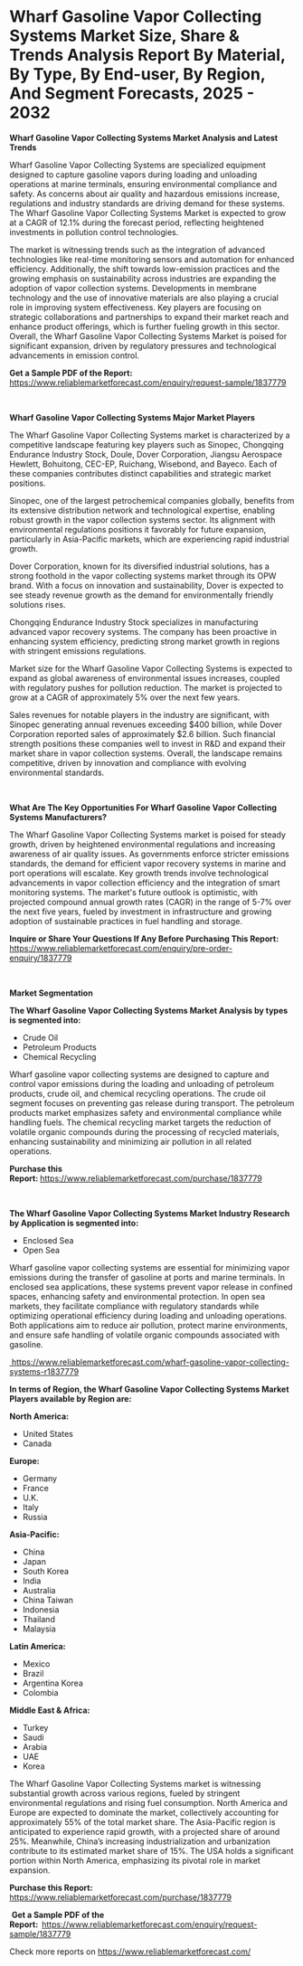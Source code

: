 <p><h1>Wharf Gasoline Vapor Collecting Systems Market Size, Share & Trends Analysis Report By Material, By Type, By End-user, By Region, And Segment Forecasts, 2025 - 2032</h1></p><p><strong>Wharf Gasoline Vapor Collecting Systems Market Analysis and Latest Trends</strong></p>
<p><p>Wharf Gasoline Vapor Collecting Systems are specialized equipment designed to capture gasoline vapors during loading and unloading operations at marine terminals, ensuring environmental compliance and safety. As concerns about air quality and hazardous emissions increase, regulations and industry standards are driving demand for these systems. The Wharf Gasoline Vapor Collecting Systems Market is expected to grow at a CAGR of 12.1% during the forecast period, reflecting heightened investments in pollution control technologies.</p><p>The market is witnessing trends such as the integration of advanced technologies like real-time monitoring sensors and automation for enhanced efficiency. Additionally, the shift towards low-emission practices and the growing emphasis on sustainability across industries are expanding the adoption of vapor collection systems. Developments in membrane technology and the use of innovative materials are also playing a crucial role in improving system effectiveness. Key players are focusing on strategic collaborations and partnerships to expand their market reach and enhance product offerings, which is further fueling growth in this sector. Overall, the Wharf Gasoline Vapor Collecting Systems Market is poised for significant expansion, driven by regulatory pressures and technological advancements in emission control.</p></p>
<p><strong>Get a Sample PDF of the Report:&nbsp;</strong> <a href="https://www.reliablemarketforecast.com/enquiry/request-sample/1837779?utm_campaign=1890&utm_medium=2&utm_source=Github&utm_content=ia&utm_term=28022025&utm_id=wharf-gasoline-vapor-collecting-systems">https://www.reliablemarketforecast.com/enquiry/request-sample/1837779</a></p>
<p>&nbsp;</p>
<p><strong>Wharf Gasoline Vapor Collecting Systems Major Market Players</strong></p>
<p><p>The Wharf Gasoline Vapor Collecting Systems market is characterized by a competitive landscape featuring key players such as Sinopec, Chongqing Endurance Industry Stock, Doule, Dover Corporation, Jiangsu Aerospace Hewlett, Bohuitong, CEC-EP, Ruichang, Wisebond, and Bayeco. Each of these companies contributes distinct capabilities and strategic market positions.</p><p>Sinopec, one of the largest petrochemical companies globally, benefits from its extensive distribution network and technological expertise, enabling robust growth in the vapor collection systems sector. Its alignment with environmental regulations positions it favorably for future expansion, particularly in Asia-Pacific markets, which are experiencing rapid industrial growth.</p><p>Dover Corporation, known for its diversified industrial solutions, has a strong foothold in the vapor collecting systems market through its OPW brand. With a focus on innovation and sustainability, Dover is expected to see steady revenue growth as the demand for environmentally friendly solutions rises.</p><p>Chongqing Endurance Industry Stock specializes in manufacturing advanced vapor recovery systems. The company has been proactive in enhancing system efficiency, predicting strong market growth in regions with stringent emissions regulations.</p><p>Market size for the Wharf Gasoline Vapor Collecting Systems is expected to expand as global awareness of environmental issues increases, coupled with regulatory pushes for pollution reduction. The market is projected to grow at a CAGR of approximately 5% over the next few years.</p><p>Sales revenues for notable players in the industry are significant, with Sinopec generating annual revenues exceeding $400 billion, while Dover Corporation reported sales of approximately $2.6 billion. Such financial strength positions these companies well to invest in R&D and expand their market share in vapor collection systems. Overall, the landscape remains competitive, driven by innovation and compliance with evolving environmental standards.</p></p>
<p>&nbsp;</p>
<p><strong>What Are The Key Opportunities For Wharf Gasoline Vapor Collecting Systems Manufacturers?</strong></p>
<p><p>The Wharf Gasoline Vapor Collecting Systems market is poised for steady growth, driven by heightened environmental regulations and increasing awareness of air quality issues. As governments enforce stricter emissions standards, the demand for efficient vapor recovery systems in marine and port operations will escalate. Key growth trends involve technological advancements in vapor collection efficiency and the integration of smart monitoring systems. The market's future outlook is optimistic, with projected compound annual growth rates (CAGR) in the range of 5-7% over the next five years, fueled by investment in infrastructure and growing adoption of sustainable practices in fuel handling and storage.</p></p>
<p><strong>Inquire or Share Your Questions If Any Before Purchasing This Report:</strong> <a href="https://www.reliablemarketforecast.com/enquiry/pre-order-enquiry/1837779?utm_campaign=1890&utm_medium=2&utm_source=Github&utm_content=ia&utm_term=28022025&utm_id=wharf-gasoline-vapor-collecting-systems">https://www.reliablemarketforecast.com/enquiry/pre-order-enquiry/1837779</a></p>
<p>&nbsp;</p>
<p><strong>Market Segmentation</strong></p>
<p><strong>The Wharf Gasoline Vapor Collecting Systems Market Analysis by types is segmented into:</strong></p>
<p><ul><li>Crude Oil</li><li>Petroleum Products</li><li>Chemical Recycling</li></ul></p>
<p><p>Wharf gasoline vapor collecting systems are designed to capture and control vapor emissions during the loading and unloading of petroleum products, crude oil, and chemical recycling operations. The crude oil segment focuses on preventing gas release during transport. The petroleum products market emphasizes safety and environmental compliance while handling fuels. The chemical recycling market targets the reduction of volatile organic compounds during the processing of recycled materials, enhancing sustainability and minimizing air pollution in all related operations.</p></p>
<p><strong>Purchase this Report:&nbsp;</strong><a href="https://www.reliablemarketforecast.com/purchase/1837779?utm_campaign=1890&utm_medium=2&utm_source=Github&utm_content=ia&utm_term=28022025&utm_id=wharf-gasoline-vapor-collecting-systems">https://www.reliablemarketforecast.com/purchase/1837779</a></p>
<p>&nbsp;</p>
<p><strong>The Wharf Gasoline Vapor Collecting Systems Market Industry Research by Application is segmented into:</strong></p>
<p><ul><li>Enclosed Sea</li><li>Open Sea</li></ul></p>
<p><p>Wharf gasoline vapor collecting systems are essential for minimizing vapor emissions during the transfer of gasoline at ports and marine terminals. In enclosed sea applications, these systems prevent vapor release in confined spaces, enhancing safety and environmental protection. In open sea markets, they facilitate compliance with regulatory standards while optimizing operational efficiency during loading and unloading operations. Both applications aim to reduce air pollution, protect marine environments, and ensure safe handling of volatile organic compounds associated with gasoline.</p></p>
<p><a href="https://www.reliablemarketforecast.com/wharf-gasoline-vapor-collecting-systems-r1837779?utm_campaign=1890&utm_medium=2&utm_source=Github&utm_content=ia&utm_term=28022025&utm_id=wharf-gasoline-vapor-collecting-systems">&nbsp;https://www.reliablemarketforecast.com/wharf-gasoline-vapor-collecting-systems-r1837779</a></p>
<p><strong>In terms of Region, the Wharf Gasoline Vapor Collecting Systems Market Players available by Region are:</strong></p>
<p>
    <p> <strong> North America: </strong>
        <ul>
            <li>United States</li>
            <li>Canada</li>
        </ul>
        </p> 
    <p> <strong> Europe: </strong>
        <ul>
            <li>Germany</li>
            <li>France</li>
            <li>U.K.</li>
            <li>Italy</li>
            <li>Russia</li>
        </ul>
        </p> 
    <p> <strong> Asia-Pacific: </strong>
        <ul>
            <li>China</li>
            <li>Japan</li>
            <li>South Korea</li>
            <li>India</li>
            <li>Australia</li>
            <li>China Taiwan</li>
            <li>Indonesia</li>
            <li>Thailand</li>
            <li>Malaysia</li>
        </ul>
        </p> 
    <p> <strong> Latin America: </strong>
        <ul>
            <li>Mexico</li>
            <li>Brazil</li>
            <li>Argentina Korea</li>
            <li>Colombia</li>
        </ul>
        </p> 
    <p> <strong> Middle East & Africa: </strong>
        <ul>
            <li>Turkey</li>
            <li>Saudi</li>
            <li>Arabia</li>
            <li>UAE</li>
            <li>Korea</li>
        </ul>
    </p>
    </p>
<p><p>The Wharf Gasoline Vapor Collecting Systems market is witnessing substantial growth across various regions, fueled by stringent environmental regulations and rising fuel consumption. North America and Europe are expected to dominate the market, collectively accounting for approximately 55% of the total market share. The Asia-Pacific region is anticipated to experience rapid growth, with a projected share of around 25%. Meanwhile, China’s increasing industrialization and urbanization contribute to its estimated market share of 15%. The USA holds a significant portion within North America, emphasizing its pivotal role in market expansion.</p></p>
<p><strong>Purchase this Report: </strong><a href="https://www.reliablemarketforecast.com/purchase/1837779?utm_campaign=1890&utm_medium=2&utm_source=Github&utm_content=ia&utm_term=28022025&utm_id=wharf-gasoline-vapor-collecting-systems">https://www.reliablemarketforecast.com/purchase/1837779</a></p>
<p>&nbsp;<strong>Get a Sample PDF of the Report:&nbsp;&nbsp;</strong><a href="https://www.reliablemarketforecast.com/enquiry/request-sample/1837779?utm_campaign=1890&utm_medium=2&utm_source=Github&utm_content=ia&utm_term=28022025&utm_id=wharf-gasoline-vapor-collecting-systems">https://www.reliablemarketforecast.com/enquiry/request-sample/1837779</a></p>
<p><strong></strong></p>
<p>Check more reports on <a href="https://www.reliablemarketforecast.com/?utm_campaign=1890&utm_medium=2&utm_source=Github&utm_content=ia&utm_term=28022025&utm_id=wharf-gasoline-vapor-collecting-systems">https://www.reliablemarketforecast.com/</a></p>
